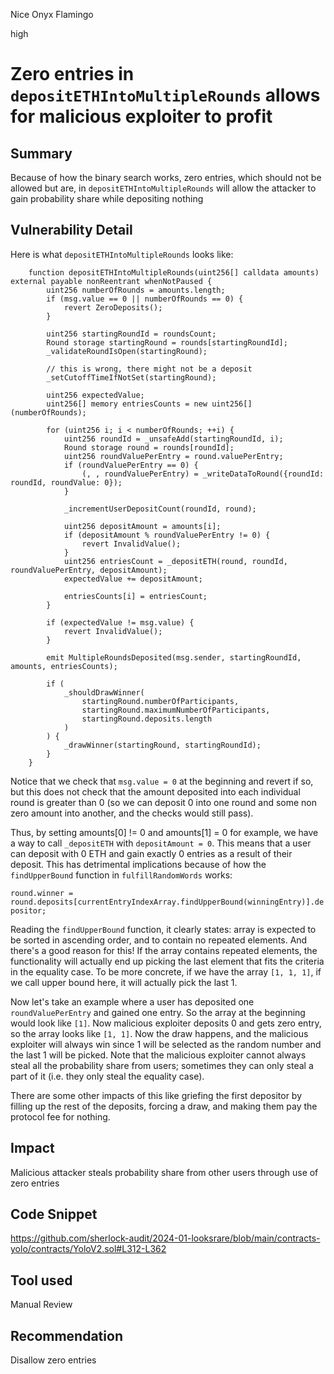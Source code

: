 Nice Onyx Flamingo

high

# Zero entries in `depositETHIntoMultipleRounds` allows for malicious exploiter to profit

## Summary

Because of how the binary search works, zero entries, which should not be allowed but are, in `depositETHIntoMultipleRounds` will allow the attacker to gain probability share while depositing nothing

## Vulnerability Detail

Here is what `depositETHIntoMultipleRounds` looks like:

```solidity
    function depositETHIntoMultipleRounds(uint256[] calldata amounts) external payable nonReentrant whenNotPaused {
        uint256 numberOfRounds = amounts.length;
        if (msg.value == 0 || numberOfRounds == 0) {
            revert ZeroDeposits();
        }

        uint256 startingRoundId = roundsCount;
        Round storage startingRound = rounds[startingRoundId];
        _validateRoundIsOpen(startingRound);

        // this is wrong, there might not be a deposit
        _setCutoffTimeIfNotSet(startingRound);

        uint256 expectedValue;
        uint256[] memory entriesCounts = new uint256[](numberOfRounds);

        for (uint256 i; i < numberOfRounds; ++i) {
            uint256 roundId = _unsafeAdd(startingRoundId, i);
            Round storage round = rounds[roundId];
            uint256 roundValuePerEntry = round.valuePerEntry;
            if (roundValuePerEntry == 0) {
                (, , roundValuePerEntry) = _writeDataToRound({roundId: roundId, roundValue: 0});
            }

            _incrementUserDepositCount(roundId, round);

            uint256 depositAmount = amounts[i];
            if (depositAmount % roundValuePerEntry != 0) {
                revert InvalidValue();
            }
            uint256 entriesCount = _depositETH(round, roundId, roundValuePerEntry, depositAmount);
            expectedValue += depositAmount;

            entriesCounts[i] = entriesCount;
        }

        if (expectedValue != msg.value) {
            revert InvalidValue();
        }

        emit MultipleRoundsDeposited(msg.sender, startingRoundId, amounts, entriesCounts);

        if (
            _shouldDrawWinner(
                startingRound.numberOfParticipants,
                startingRound.maximumNumberOfParticipants,
                startingRound.deposits.length
            )
        ) {
            _drawWinner(startingRound, startingRoundId);
        }
    }
```

Notice that we check that `msg.value = 0` at the beginning and revert if so, but this does not check that the amount deposited into each individual round is greater than 0 (so we can deposit 0 into one round and some non zero amount into another, and the checks would still pass). 

Thus, by setting amounts[0] != 0 and amounts[1] = 0 for example, we have a way to call `_depositETH` with `depositAmount = 0`. This means that a user can deposit with 0 ETH and gain exactly 0 entries as a result of their deposit.  This has detrimental implications because of how the `findUpperBound` function in `fulfillRandomWords` works:

`round.winner = round.deposits[currentEntryIndexArray.findUpperBound(winningEntry)].depositor;`

Reading the `findUpperBound` function, it clearly states: array is expected to be sorted in ascending order, and to contain no repeated elements. And there's a good reason for this! If the array contains repeated elements, the functionality will actually end up picking the last element that fits the criteria in the equality case. To be more concrete, if we have the array `[1, 1, 1]`, if we call upper bound here, it will actually pick the last 1. 

Now let's take an example where a user has deposited one `roundValuePerEntry` and gained one entry. So the array at the beginning would look like `[1]`. Now malicious exploiter deposits 0 and gets zero entry, so the array looks like `[1, 1]`. Now the draw happens, and the malicious exploiter will always win since 1 will be selected as the random number and the last 1 will be picked. Note that the malicious exploiter cannot always steal all the probability share from users; sometimes they can only steal a part of it (i.e. they only steal the equality case). 

There are some other impacts of this like griefing the first depositor by filling up the rest of the deposits, forcing a draw, and making them pay the protocol fee for nothing. 

## Impact

Malicious attacker steals probability share from other users through use of zero entries

## Code Snippet

https://github.com/sherlock-audit/2024-01-looksrare/blob/main/contracts-yolo/contracts/YoloV2.sol#L312-L362

## Tool used

Manual Review

## Recommendation

Disallow zero entries